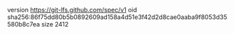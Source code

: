 version https://git-lfs.github.com/spec/v1
oid sha256:86f75dd80b5b0892609ad158a4d51e3f42d2d8cae0aaba9f8053d35580b8c7ea
size 2412
